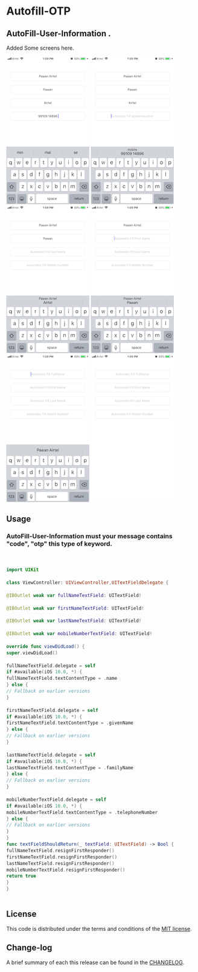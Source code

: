 # Autofill-OTP

## AutoFill-User-Information . 

Added Some screens here.

![](https://github.com/pawankv89/AutoFill-User-Information/blob/master/images/screen_1.PNG)
![](https://github.com/pawankv89/AutoFill-User-Information/blob/master/images/screen_2.PNG)
![](https://github.com/pawankv89/AutoFill-User-Information/blob/master/images/screen_3.PNG)
![](https://github.com/pawankv89/AutoFill-User-Information/blob/master/images/screen_4.PNG)
![](https://github.com/pawankv89/AutoFill-User-Information/blob/master/images/screen_5.PNG)
![](https://github.com/pawankv89/AutoFill-User-Information/blob/master/images/screen_6.PNG)

## Usage

### AutoFill-User-Information must your message contains "code", "otp" this type of keyword. 

``` swift 


import UIKit

class ViewController: UIViewController,UITextFieldDelegate {

@IBOutlet weak var fullNameTextField: UITextField!

@IBOutlet weak var firstNameTextField: UITextField!

@IBOutlet weak var lastNameTextField: UITextField!

@IBOutlet weak var mobileNumberTextField: UITextField!

override func viewDidLoad() {
super.viewDidLoad()

fullNameTextField.delegate = self
if #available(iOS 10.0, *) {
fullNameTextField.textContentType = .name
} else {
// Fallback on earlier versions
}

firstNameTextField.delegate = self
if #available(iOS 10.0, *) {
firstNameTextField.textContentType = .givenName
} else {
// Fallback on earlier versions
}

lastNameTextField.delegate = self
if #available(iOS 10.0, *) {
lastNameTextField.textContentType = .familyName
} else {
// Fallback on earlier versions
}

mobileNumberTextField.delegate = self
if #available(iOS 10.0, *) {
mobileNumberTextField.textContentType = .telephoneNumber
} else {
// Fallback on earlier versions
}
}
func textFieldShouldReturn(_ textField: UITextField) -> Bool {
fullNameTextField.resignFirstResponder()
firstNameTextField.resignFirstResponder()
lastNameTextField.resignFirstResponder()
mobileNumberTextField.resignFirstResponder()
return true
}
}



```

## License

This code is distributed under the terms and conditions of the [MIT license](LICENSE).

## Change-log

A brief summary of each this release can be found in the [CHANGELOG](CHANGELOG.mdown). 

